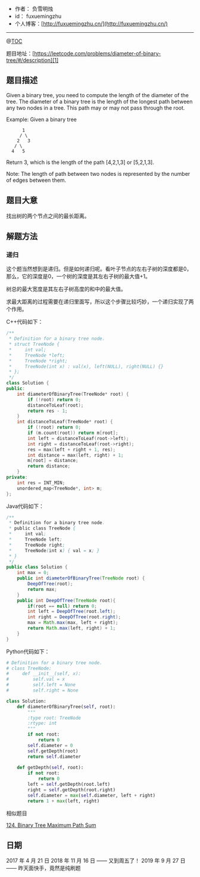 
- 作者：    负雪明烛
- id：      fuxuemingzhu
- 个人博客：[http://fuxuemingzhu.cn/](http://fuxuemingzhu.cn/)


---
@[TOC](目录)

题目地址：[https://leetcode.com/problems/diameter-of-binary-tree/#/description][1]


## 题目描述

Given a binary tree, you need to compute the length of the diameter of the tree. The diameter of a binary tree is the length of the longest path between any two nodes in a tree. This path may or may not pass through the root.

Example:
Given a binary tree 

          1
         / \
        2   3
       / \     
      4   5    
Return 3, which is the length of the path [4,2,1,3] or [5,2,1,3].

Note: The length of path between two nodes is represented by the number of edges between them.

## 题目大意

找出树的两个节点之间的最长距离。

## 解题方法

### 递归

这个题当然想到是递归。但是如何递归呢。看叶子节点的左右子树的深度都是0，那么，它的深度是0，一个树的深度是其左右子树的最大值+1。

树总的最大宽度是其左右子树高度的和中的最大值。

求最大距离的过程需要在递归里面写，所以这个步骤比较巧妙，一个递归实现了两个作用。

C++代码如下：

```cpp
/**
 * Definition for a binary tree node.
 * struct TreeNode {
 *     int val;
 *     TreeNode *left;
 *     TreeNode *right;
 *     TreeNode(int x) : val(x), left(NULL), right(NULL) {}
 * };
 */
class Solution {
public:
    int diameterOfBinaryTree(TreeNode* root) {
        if (!root) return 0;
        distanceToLeaf(root);
        return res - 1;
    }
    int distanceToLeaf(TreeNode* root) {
        if (!root) return 0;
        if (m.count(root)) return m[root];
        int left = distanceToLeaf(root->left);
        int right = distanceToLeaf(root->right);
        res = max(left + right + 1, res);
        int distance = max(left, right) + 1;
        m[root] = distance;
        return distance;
    }
private:
    int res = INT_MIN;
    unordered_map<TreeNode*, int> m;
};
```

Java代码如下：

```java
/**
 * Definition for a binary tree node.
 * public class TreeNode {
 *     int val;
 *     TreeNode left;
 *     TreeNode right;
 *     TreeNode(int x) { val = x; }
 * }
 */
public class Solution {
    int max = 0;
    public int diameterOfBinaryTree(TreeNode root) {
        DeepOfTree(root);
        return max;
    }
    public int DeepOfTree(TreeNode root){
        if(root == null) return 0;
        int left = DeepOfTree(root.left);
        int right = DeepOfTree(root.right);
        max = Math.max(max, left + right);
        return Math.max(left, right) + 1;
    }
}
```


Python代码如下：

```python
# Definition for a binary tree node.
# class TreeNode:
#     def __init__(self, x):
#         self.val = x
#         self.left = None
#         self.right = None

class Solution:
    def diameterOfBinaryTree(self, root):
        """
        :type root: TreeNode
        :rtype: int
        """
        if not root:
            return 0
        self.diameter = 0
        self.getDepth(root)
        return self.diameter
        
    def getDepth(self, root):
        if not root:
            return 0
        left = self.getDepth(root.left)
        right = self.getDepth(root.right)
        self.diameter = max(self.diameter, left + right)
        return 1 + max(left, right)
```

 相似题目

[124. Binary Tree Maximum Path Sum](https://blog.csdn.net/fuxuemingzhu/article/details/101563683)

## 日期

2017 年 4 月 21 日 
2018 年 11 月 16 日 —— 又到周五了！
2019 年 9 月 27 日 —— 昨天面快手，竟然是纯刷题

  [1]: https://leetcode.com/problems/diameter-of-binary-tree/#/description
